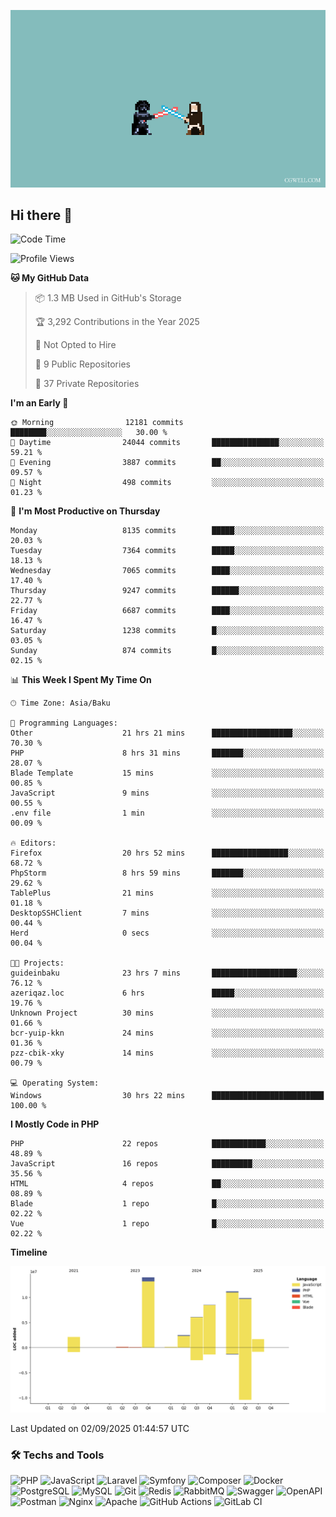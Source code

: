 <!--WALLPAPER-->
<p align='center'>
  <img src='assets/wallpapers/12.gif' alt='Banner'>
</p>
<!--/WALLPAPER-->

## Hi there 👋

<!--START_SECTION:waka-->
![Code Time](http://img.shields.io/badge/Code%20Time-201%20hrs%206%20mins-blue)

![Profile Views](http://img.shields.io/badge/Profile%20Views-0-blue)

**🐱 My GitHub Data** 

> 📦 1.3 MB Used in GitHub's Storage 
 > 
> 🏆 3,292 Contributions in the Year 2025
 > 
> 🚫 Not Opted to Hire
 > 
> 📜 9 Public Repositories 
 > 
> 🔑 37 Private Repositories 
 > 
**I'm an Early 🐤** 

```text
🌞 Morning                12181 commits       ████████░░░░░░░░░░░░░░░░░   30.00 % 
🌆 Daytime                24044 commits       ███████████████░░░░░░░░░░   59.21 % 
🌃 Evening                3887 commits        ██░░░░░░░░░░░░░░░░░░░░░░░   09.57 % 
🌙 Night                  498 commits         ░░░░░░░░░░░░░░░░░░░░░░░░░   01.23 % 
```
📅 **I'm Most Productive on Thursday** 

```text
Monday                   8135 commits        █████░░░░░░░░░░░░░░░░░░░░   20.03 % 
Tuesday                  7364 commits        █████░░░░░░░░░░░░░░░░░░░░   18.13 % 
Wednesday                7065 commits        ████░░░░░░░░░░░░░░░░░░░░░   17.40 % 
Thursday                 9247 commits        ██████░░░░░░░░░░░░░░░░░░░   22.77 % 
Friday                   6687 commits        ████░░░░░░░░░░░░░░░░░░░░░   16.47 % 
Saturday                 1238 commits        █░░░░░░░░░░░░░░░░░░░░░░░░   03.05 % 
Sunday                   874 commits         █░░░░░░░░░░░░░░░░░░░░░░░░   02.15 % 
```


📊 **This Week I Spent My Time On** 

```text
🕑︎ Time Zone: Asia/Baku

💬 Programming Languages: 
Other                    21 hrs 21 mins      ██████████████████░░░░░░░   70.30 % 
PHP                      8 hrs 31 mins       ███████░░░░░░░░░░░░░░░░░░   28.07 % 
Blade Template           15 mins             ░░░░░░░░░░░░░░░░░░░░░░░░░   00.85 % 
JavaScript               9 mins              ░░░░░░░░░░░░░░░░░░░░░░░░░   00.55 % 
.env file                1 min               ░░░░░░░░░░░░░░░░░░░░░░░░░   00.09 % 

🔥 Editors: 
Firefox                  20 hrs 52 mins      █████████████████░░░░░░░░   68.72 % 
PhpStorm                 8 hrs 59 mins       ███████░░░░░░░░░░░░░░░░░░   29.62 % 
TablePlus                21 mins             ░░░░░░░░░░░░░░░░░░░░░░░░░   01.18 % 
DesktopSSHClient         7 mins              ░░░░░░░░░░░░░░░░░░░░░░░░░   00.44 % 
Herd                     0 secs              ░░░░░░░░░░░░░░░░░░░░░░░░░   00.04 % 

🐱‍💻 Projects: 
guideinbaku              23 hrs 7 mins       ███████████████████░░░░░░   76.12 % 
azeriqaz.loc             6 hrs               █████░░░░░░░░░░░░░░░░░░░░   19.76 % 
Unknown Project          30 mins             ░░░░░░░░░░░░░░░░░░░░░░░░░   01.66 % 
bcr-yuip-kkn             24 mins             ░░░░░░░░░░░░░░░░░░░░░░░░░   01.36 % 
pzz-cbik-xky             14 mins             ░░░░░░░░░░░░░░░░░░░░░░░░░   00.79 % 

💻 Operating System: 
Windows                  30 hrs 22 mins      █████████████████████████   100.00 % 
```

**I Mostly Code in PHP** 

```text
PHP                      22 repos            ████████████░░░░░░░░░░░░░   48.89 % 
JavaScript               16 repos            █████████░░░░░░░░░░░░░░░░   35.56 % 
HTML                     4 repos             ██░░░░░░░░░░░░░░░░░░░░░░░   08.89 % 
Blade                    1 repo              █░░░░░░░░░░░░░░░░░░░░░░░░   02.22 % 
Vue                      1 repo              █░░░░░░░░░░░░░░░░░░░░░░░░   02.22 % 
```



**Timeline**

![Lines of Code chart](https://raw.githubusercontent.com/feridnesibzade/feridnesibzade/main/assets/bar_graph.png)


 Last Updated on 02/09/2025 01:44:57 UTC
<!--END_SECTION:waka-->

### 🛠️ Techs and Tools

![PHP](https://img.shields.io/badge/PHP-777BB4?style=for-the-badge&logo=php&logoColor=white)
![JavaScript](https://img.shields.io/badge/JavaScript-F7DF1E?style=for-the-badge&logo=javascript&logoColor=000)
![Laravel](https://img.shields.io/badge/Laravel-F55247?style=for-the-badge&logo=laravel&logoColor=white)
![Symfony](https://img.shields.io/badge/Symfony-000000?style=for-the-badge&logo=symfony&logoColor=white)
![Composer](https://img.shields.io/badge/Composer-885630?style=for-the-badge&logo=composer&logoColor=white)
![Docker](https://img.shields.io/badge/Docker-2496ED?style=for-the-badge&logo=docker&logoColor=white)
![PostgreSQL](https://img.shields.io/badge/PostgreSQL-4169E1?style=for-the-badge&logo=postgresql&logoColor=white)
![MySQL](https://img.shields.io/badge/MySQL-4479A1?style=for-the-badge&logo=mysql&logoColor=white)
![Git](https://img.shields.io/badge/Git-F05032?style=for-the-badge&logo=git&logoColor=white)
![Redis](https://img.shields.io/badge/Redis-DC382D?style=for-the-badge&logo=redis&logoColor=white)
![RabbitMQ](https://img.shields.io/badge/RabbitMQ-FF6600?style=for-the-badge&logo=rabbitmq&logoColor=white)
![Swagger](https://img.shields.io/badge/Swagger-85EA2D?style=for-the-badge&logo=swagger&logoColor=black)
![OpenAPI](https://img.shields.io/badge/OpenAPI-6BA539?style=for-the-badge&logo=openapiinitiative&logoColor=white)
![Postman](https://img.shields.io/badge/Postman-FF6C37?style=for-the-badge&logo=postman&logoColor=white)
![Nginx](https://img.shields.io/badge/Nginx-009639?style=for-the-badge&logo=nginx&logoColor=white)
![Apache](https://img.shields.io/badge/Apache-D22128?style=for-the-badge&logo=apache&logoColor=white)
![GitHub Actions](https://img.shields.io/badge/GitHub%20Actions-2088FF?style=for-the-badge&logo=githubactions&logoColor=white)
![GitLab CI](https://img.shields.io/badge/GitLab%20CI-FC6D26?style=for-the-badge&logo=gitlab&logoColor=white)

